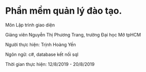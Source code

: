 <h1>Phần mềm quản lý đào tạo.</h1>
<p>Môn Lập trình giao diện</p>
<p>Giảng viên Nguyễn Thị Phương Trang, trường Đại học Mở tpHCM</p>
<p>Người thực hiện: Trịnh Hoàng Yến</p>
<p>Ngôn ngữ: c#, database kết nối sql</p>
<p>Thời gian thực hiện: 12/8/2019 - 20/8/2019</p>
